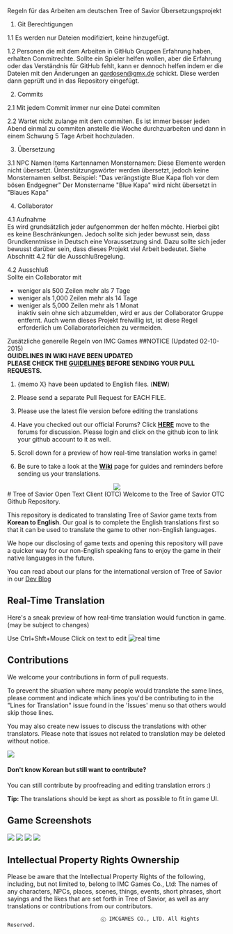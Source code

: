 Regeln für das Arbeiten am deutschen Tree of Savior Übersetzungsprojekt
<br>
1. Git Berechtigungen

1.1 Es werden nur Dateien modifiziert, keine hinzugefügt.

1.2 Personen die mit dem Arbeiten in GitHub Gruppen Erfahrung haben, erhalten Commitrechte. Sollte ein Spieler helfen wollen, aber die Erfahrung oder das Verständnis für GitHub fehlt, kann er dennoch helfen indem er die Dateien mit den Änderungen an gardosen@gmx.de schickt.
Diese werden dann geprüft und in das Repository eingefügt.

2. Commits

2.1 Mit jedem Commit immer nur eine Datei commiten

2.2 Wartet nicht zulange mit dem commiten. Es ist immer besser jeden Abend einmal zu commiten anstelle die Woche durchzuarbeiten und dann in einem Schwung 5 Tage Arbeit hochzuladen.

3. Übersetzung

3.1 NPC Namen Items Kartennamen Monsternamen: Diese Elemente werden nicht übersetzt. Ünterstützungswörter werden übersetzt, jedoch keine Monsternamen selbst. 
Beispiel:
"Das verängstigte Blue Kapa floh vor dem bösen Endgegner"
Der Monstername "Blue Kapa" wird nicht übersetzt in "Blaues Kapa"

4. Collaborator
  
4.1 Aufnahme<br>
Es wird grundsätzlich jeder aufgenommen der helfen möchte. Hierbei gibt es keine Beschränkungen. Jedoch sollte sich jeder bewusst sein, dass Grundkenntnisse in Deutsch eine Voraussetzung sind.
Dazu sollte sich jeder bewusst darüber sein, dass dieses Projekt viel Arbeit bedeutet. Siehe Abschnitt 4.2 für die Ausschlußregelung.

4.2 Ausschluß<br>
Sollte ein Collaborator mit 
 - weniger als 500 Zeilen mehr als 7 Tage 
 - weniger als 1,000 Zeilen mehr als 14 Tage
 - weniger als 5,000 Zeilen mehr als 1 Monat<br>
inaktiv sein ohne sich abzumelden, wird er aus der Collaborator Gruppe entfernt.
Auch wenn dieses Projekt freiwillig ist, ist diese Regel erforderlich um Collaboratorleichen zu vermeiden.

Zusätzliche generelle Regeln von IMC Games
##NOTICE (Updated 02-10-2015)
<br>
**GUIDELINES IN WIKI HAVE BEEN UPDATED** <br>
**PLEASE CHECK THE [GUIDELINES](https://github.com/Treeofsavior/EnglishTranslation/wiki/Guidelines) BEFORE SENDING YOUR PULL REQUESTS.**

1. {memo X} have been updated to English files. (**NEW**)

2. Please send a separate Pull Request for EACH FILE. 

3. Please use the latest file version before editing the translations 

4. Have you checked out our official Forums? Click [**HERE**](https://forum.treeofsavior.com/) move to the forums for discussion. Please login and click on the github icon to link your github account to it as well.

5. Scroll down for a preview of how real-time translation works in game! 

6. Be sure to take a look at the [**Wiki**](https://github.com/Treeofsavior/EnglishTranslation/wiki) page for guides and reminders before sending us your translations.


<center><img src="https://fbcdn-sphotos-g-a.akamaihd.net/hphotos-ak-xap1/v/t1.0-9/969383_419497041509849_21485321_n.jpg?oh=4f5a38d7c9f8c311b803b4adb80a0a28&oe=56347E65&__gda__=1444560791_5463c6dc462165446fcead1c56bef11d"/></center>
# Tree of Savior Open Text Client (OTC)   
Welcome to the Tree of Savior OTC Github Repository.

This repository is dedicated to translating Tree of Savior game texts from **Korean to English**. Our goal is to complete the English translations first so that it can be used to translate the game to other non-English languages. 

We hope our disclosing of game texts and opening this repository will pave a quicker way for our non-English speaking fans to enjoy the game in their native languages in the future. 

You can read about our plans for the international version of Tree of Savior in our [Dev Blog](http://blog.treeofsavior.com/en/)


## Real-Time Translation
Here's a sneak preview of how real-time translation would function in game. (may be subject to changes)

Use Ctrl+Shft+Mouse Click on text to edit
![real time](http://blog.treeofsavior.com/en/wp-content/uploads/sites/4/2015/04/sample4.gif)

## Contributions

We welcome your contributions in form of pull requests. 

To prevent the situation where many people would translate the same lines, please comment and indicate which lines you'd be contributing to in the "Lines for Translation" issue found in the 'Issues' menu so that others would skip those lines.

You may also create new issues to discuss the translations with other translators. Please note that issues not related to translation may be deleted without notice. 


<img src="https://lh4.googleusercontent.com/YGwDvBpboqxwxWIEibS85PHXcV-wnPQvMMLQC17m3wY=w1028-h478-no"/>

#### Don't know Korean but still want to contribute?  

You can still contribute by proofreading and editing translation errors :)

**Tip:** The translations should be kept as short as possible to fit in game UI. 


## Game Screenshots
<img src="http://blog.treeofsavior.com/en/wp-content/uploads/sites/4/2015/03/2-1024x594.jpg"/>
<img src="http://blog.treeofsavior.com/en/wp-content/uploads/sites/4/2015/03/1-1024x595.jpg"/>
<img src="http://blog.treeofsavior.com/en/wp-content/uploads/sites/4/2015/03/screenshot_20150319_00015-1024x578.jpg"/>
<img src="http://blog.treeofsavior.com/en/wp-content/uploads/sites/4/2015/03/screenshot_20150319_00014-1024x578.jpg"/>


## Intellectual Property Rights Ownership
Please be aware that the Intellectual Property Rights of the following, including, but not limited to, belong to IMC Games Co., Ltd: The names of any characters, NPCs, places, scenes, things, events, short phrases, short sayings and the likes that are set forth in Tree of Savior, as well as any translations or contributions from our contributors.

                                  ⓒ IMCGAMES CO., LTD. All Rights Reserved.
